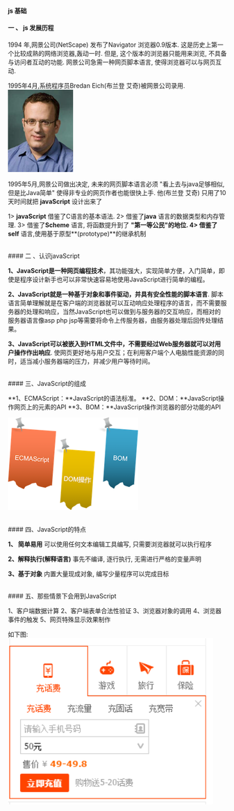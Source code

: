 #### js 基础

#### 一 、 js  发展历程 

1994 年,网景公司(NetScape) 发布了Navigator 浏览器0.9版本. 这是历史上第一个比较成熟的网络浏览器,轰动一时. 但是, 这个版本的浏览器只能用来浏览, 不具备与访问者互动的功能. 网景公司急需一种网页脚本语言, 使得浏览器可以与网页互动.


1995年4月,系统程序员Bredan Eich(布兰登 艾奇)被网景公司录用.
![](/assets/brendanEich.png)

1995年5月,网景公司做出决定, 未来的网页脚本语言必须 "看上去与java足够相似, 但是比Java简单" 使得非专业的网页作者也能很快上手. 他(布兰登 艾奇) 只用了10 天时间就把 **javaScript** 设计出来了

1> **javaScript** 借鉴了C语言的基本语法.
2> 借鉴了**java** 语言的数据类型和内存管理.
3> 借鉴了**Scheme** 语言, 将函数提升到了 **"第一等公民"**的地位.
4> 借鉴了**self** 语言,使用基于原型**(prototype)**的继承机制














<br>
#### 二 、认识javaScript

**1、JavaScript是一种网页编程技术**，其功能强大，实现简单方便，入门简单，即使是程序设计新手也可以非常快速容易地使用JavaScript进行简单的编程。


**2、JavaScript就是一种基于对象和事件驱动，并具有安全性能的脚本语言**. 脚本语言简单理解就是在客户端的浏览器就可以互动响应处理程序的语言，而不需要服务器的处理和响应，当然JavaScript也可以做到与服务器的交互响应，而相对的服务器语言像asp php jsp等需要将命令上传服务器，由服务器处理后回传处理结果。


**3、JavaScript可以被嵌入到HTML文件中，不需要经过Web服务器就可以对用户操作作出响应**. 使网页更好地与用户交互；在利用客户端个人电脑性能资源的同时，适当减小服务器端的压力，并减少用户等待时间。



<br>
#### 三、JavaScript的组成

**1、ECMAScript：**JavaScript的语法标准。
**2、DOM：**JavaScript操作网页上的元素的API
**3、BOM：**JavaScript操作浏览器的部分功能的API

![](/assets/jszc.png)




<br>
#### 四、JavaScript的特点

**1、 简单易用**
可以使用任何文本编辑工具编写, 只需要浏览器就可以执行程序

**2、解释执行(解释语言)**
事先不编译, 逐行执行, 无需进行严格的变量声明

**3、基于对象**
内置大量现成对象, 编写少量程序可以完成目标



<br>
#### 五、那些情景下会用到JavaScript

1、客户端数据计算
2、客户端表单合法性验证
3、浏览器对象的调用
4、浏览器事件的触发
5、网页特殊显示效果制作

如下图:
![](/assets/needjs.png)




